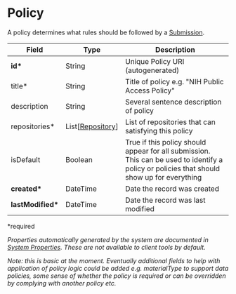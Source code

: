 # Policy

A policy determines what rules should be followed by a [Submission](Submission.md).

| Field  		| Type  		| Description |
| ------------- | ------------- | ------------- |
| __id*__ | String | Unique Policy URI (autogenerated) |
| title* | String | Title of policy e.g. "NIH Public Access Policy" |
| description | String | Several sentence description of policy |
| repositories* | List[[Repository](Repository.md)] | List of repositories that can satisfying this policy |
| isDefault | Boolean | True if this policy should appear for all submission. This can be used to identify a policy or policies that should show up for everything  |
| __created*__ | DateTime | Date the record was created |
| __lastModified*__ | DateTime | Date the record was last modified |
 
*required 

*Properties automatically generated by the system are documented in [System Properties](SystemProperties.md). These are not available to client tools by default.*

_Note: this is basic at the moment. Eventually additional fields to help with application of policy logic could be added e.g. materialType to support data policies, some sense of whether the policy is required or can be overridden by complying with another policy etc._
